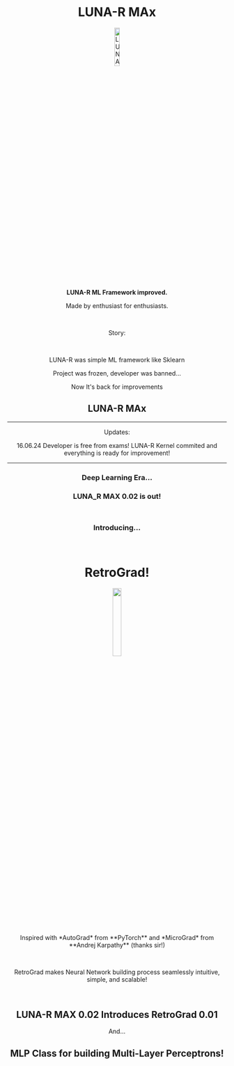 <h1  align="center"  id="title">LUNA-R MAx</h1>

  

  

<a  href="https://lunarml.tilda.ws/"><p  align="center"><img  src="https://i.ibb.co/tQ9JDTs/Removal-633.png"  alt="LUNA-R MAX"  width=15%></p></a>

  

  

**<p id="description"  align='center'>LUNA-R ML Framework improved.</p>**

  

  

<p  id="description"  align='center'>Made by enthusiast for enthusiasts.</p><br>

  

<p  align='center'>Story:</p><br>

  

<p  align='center'>LUNA-R was simple ML framework like Sklearn</p>

  

<p  align='center'>Project was frozen, developer was banned...</p>

  

<p  align='center'>Now It's back for improvements</p>

  

<p  id="description"  align='center'><h2  align='center'>LUNA-R MAx</h2></p>

  

  

___

  

  

<p  align='center'>Updates:</p>

  

  

<p  align='center'> 16.06.24 Developer is free from exams! LUNA-R Kernel commited and everything is ready for improvement!</p>

  

  

___

  

  

<h3  align="center">Deep Learning Era...<h3>

  

  

<p  align="center">LUNA_R MAX 0.02 is out!</p><br>

  

<p  align="center">Introducing...</p><br>

  

  

<h1  align="center">RetroGrad!</h1>

<p  align="center"><img  src="https://i.ibb.co/zStvD6d/retrograd-removebg.png" width=20%></p>

  

<p  align="center">Inspired with *AutoGrad* from **PyTorch** and *MicroGrad* from **Andrej Karpathy** (thanks sir!)<p><br>

  

<p  align="center">RetroGrad makes Neural Network building process seamlessly intuitive, simple, and scalable!</p><br>

  

<h2  align="center">LUNA-R MAX 0.02 Introduces RetroGrad 0.01</h2>

  

<p  align="center">And...</p>

  

  

<h2  align="center">MLP Class for building Multi-Layer Perceptrons!</h2>